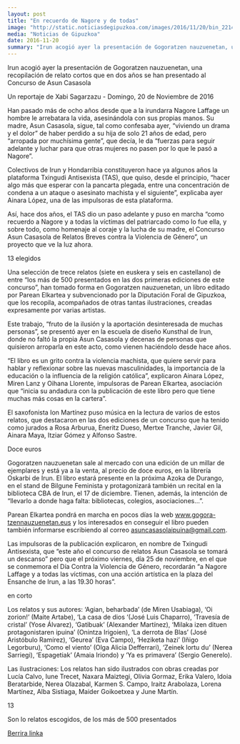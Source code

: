 ```yaml
---
layout: post
title: "En recuerdo de Nagore y de todas"
image: "http://static.noticiasdegipuzkoa.com/images/2016/11/20/bin_22140649_con_11798637_8757_1.jpg"
media: "Noticias de Gipuzkoa"
date: 2016-11-20
summary: "Irun acogió ayer la presentación de Gogoratzen nauzuenetan, una recopilación de relato cortos que en dos años se han presentado al Concurso de Asun Casasola."
---
```


Irun acogió ayer la presentación de Gogoratzen nauzuenetan, una recopilación de relato cortos que en dos años se han presentado al Concurso de
Asun Casasola

Un reportaje de Xabi Sagarzazu - Domingo, 20 de Noviembre de 2016

Han pasado más de ocho años desde que a la irundarra Nagore Laffage un hombre le arrebatara la vida, asesinándola con sus propias manos. Su madre, Asun Casasola, sigue, tal como confesaba ayer, “viviendo un drama y el dolor” de haber perdido a su hija de solo 21 años de edad, pero “arropada por muchísima gente”, que decía, le da “fuerzas para seguir adelante y luchar para que otras mujeres no pasen por lo que le pasó a Nagore”.

Colectivos de Irun y Hondarribia constituyeron hace ya algunos años la plataforma Txingudi Antisexista (TAS), que quiso, desde el principio, “hacer algo más que esperar con la pancarta plegada, entre una concentración de condena a un ataque o asesinato machista y el siguiente”, explicaba ayer Ainara López, una de las impulsoras de esta plataforma.

Así, hace dos años, el TAS dio un paso adelante y puso en marcha “como recuerdo a Nagore y a todas la víctimas del patriarcado como lo fue ella, y sobre todo, como homenaje al coraje y la lucha de su madre, el Concurso Asun Casasola de Relatos Breves contra la Violencia de Género”, un proyecto que ve la luz ahora.

13 elegidos

Una selección de trece relatos (siete en euskera y seis en castellano) de entre “los más de 500 presentados en las dos primeras ediciones de este concurso”, han tomado forma en Gogoratzen nauzuenetan, un libro editado por Parean Elkartea y subvencionado por la Diputación Foral de Gipuzkoa, que los recopila, acompañados de otras tantas ilustraciones, creadas expresamente por varias artistas.

Este trabajo, “fruto de la ilusión y la aportación desinteresada de muchas personas”, se presentó ayer en la escuela de diseño Kunsthal de Irun, donde no faltó la propia Asun Casasola y decenas de personas que quisieron arroparla en este acto, como vienen haciéndolo desde hace años.

“El libro es un grito contra la violencia machista, que quiere servir para hablar y reflexionar sobre las nuevas masculinidades, la importancia de la educación o la influencia de la religión católica”, explicaron Ainara López, Miren Lanz y Oihana Llorente, impulsoras de Parean Elkartea, asociación que “inicia su andadura con la publicación de este libro pero que tiene muchas más cosas en la cartera”.

El saxofonista Ion Martínez puso música en la lectura de varios de estos relatos, que destacaron en las dos ediciones de un concurso que ha tenido como jurados a Rosa Arburua, Eneritz Dueso, Mertxe Tranche, Javier Gil, Ainara Maya, Itziar Gómez y Alfonso Sastre.

Doce euros

Gogoratzen nauzuenetan sale al mercado con una edición de un millar de ejemplares y está ya a la venta, al precio de doce euros, en la librería Oskarbi de Irun. El libro estará presente en la próxima Azoka de Durango, en el stand de Bilgune Feminista y protagonizará también un recital en la biblioteca CBA de Irun, el 17 de diciembre. Tienen, además, la intención de “llevarlo a donde haga falta: bibliotecas, colegios, asociaciones...”.

Parean Elkartea pondrá en marcha en pocos días la web www.gogora-tzennauzuenetan.eus y los interesados en conseguir el libro pueden también informarse escribiendo al correo asuncasasolaipuina@gmail.com.

Las impulsoras de la publicación explicaron, en nombre de Txingudi Antisexista, que “este año el concurso de relatos Asun Casasola se tomará un descanso” pero que el próximo viernes, día 25 de noviembre, en el que se conmemora el Día Contra la Violencia de Género, recordarán “a Nagore Laffage y a todas las víctimas, con una acción artística en la plaza del Ensanche de Irun, a las 19.30 horas”.

en corto

Los relatos y sus autores: ‘Agian, beharbada’ (de Miren Usabiaga), ‘Oi zorion!’ (Maite Artabe), ‘La casa de dios ‘(José Luis Chaparro), ‘Travesía de cristal’ (Yose Álvarez), ‘Gatibuak’ (Alexander Martínez), ‘Milaka izen dituen protagonistaren ipuina’ (Onintza Irigoien), ‘La derrota de Blas’ (José Aristóbulo Ramírez), ‘Geurea’ (Eva Campo), ‘Heziketa hazi’ (Iñigo Legorburu), ‘Como el viento’ (Olga Alicia Defferrari), ‘Zeinek lortu du’ (Nerea Sarriegi), ‘Espagetiak’ (Amaia Iriondo) y ‘Ya es primavera’ (Sergio Generelo).


Las ilustraciones: Los relatos han sido ilustrados con obras creadas por Lucía Calvo, Iune Trecet, Naxara Maiztegi, Olivia Gormaz, Erika Valero, Idoia Beratarbide, Nerea Olazabal, Karmen S. Campo, Iraitz Arabolaza, Lorena Martínez, Alba Sistiaga, Maider Goikoetxea y June Martín.


13

Son lo relatos escogidos, de los más de 500 presentados

[Berrira linka](http://www.noticiasdegipuzkoa.com/2016/11/20/sociedad/en-recuerdo-de-nagore-y-de-todas)
